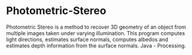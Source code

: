# Photometric-Stereo
Photometric Stereo is a method to recover 3D geometry of an object from multiple images taken under varying illumination. 
This program computes light directions, estimates surface normals, computes albedos and estimates depth information from the surface normals.
Java - Processing.  
